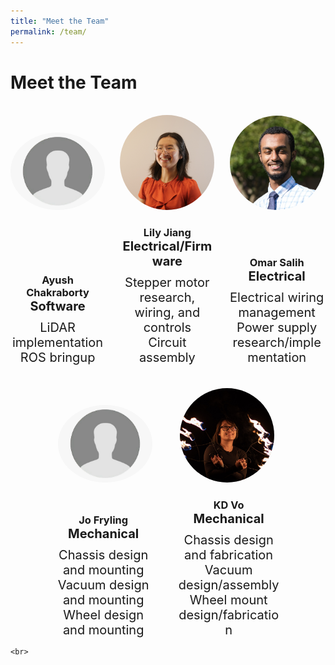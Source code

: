 ```yaml
---
title: "Meet the Team"
permalink: /team/
---
```


# Meet the Team

<br>

<div>
	<img src="/assets/images/blank_profile_pic.png" alt="Ayush's profile picture" style="
	display: inline-block;
	width: 30%;
	margin-right: 4%;
	border-radius: 50%;
	"
	/>
	<img src="/assets/images/lily.png" alt="Lily's profile picture" style="
	display: inline-block;
	width: 30%;
	border-radius: 50%;"
	/>
	<img src="/assets/images/omar.png" alt="Omar's profile picture" style="
	display: inline-block;
	width: 30%;
	margin-left: 4%;
	border-radius: 50%;"
	/>
</div>

<div>
	<div style="display: inline-block; text-align: center; width: 30%; margin-right: 4%;">
		<h3 style="margin-bottom: 0;">Ayush Chakraborty</h3>
		<p style="margin-top: 0; margin-bottom: 10px; font-size: 20px; font-weight: bold;">Software</p>
		<p style="margin-top: 0; margin-bottom: 0; font-size: 20px;">LiDAR implementation</p>
		<p style="margin-top: 0; font-size: 20px;">ROS bringup</p>
	</div>
	<div style="display: inline-block; text-align: center; width: 30%;">
		<h3 style="margin-bottom: 0;">Lily Jiang</h3>
		<p style="margin-top: 0; margin-bottom: 10px; font-size: 20px; font-weight: bold;">Electrical/Firmware</p>
		<p style="margin-top: 0; margin-bottom: 0; font-size: 20px;">Stepper motor research, wiring, and controls</p>
		<p style="margin-top: 0; font-size: 20px;">Circuit assembly</p>
	</div>
	<div style="display: inline-block; text-align: center; width: 30%; margin-left: 4%;">
		<h3 style="margin-bottom: 0;">Omar Salih</h3>
		<p style="margin-top: 0; margin-bottom: 10px; font-size: 20px; font-weight: bold;">Electrical</p>
		<p style="margin-top: 0; margin-bottom: 0; font-size: 20px;">Electrical wiring management</p>
		<p style="margin-top: 0; margin-bottom: 0; font-size: 20px;">Power supply research/implementation</p>
	</div>
</div>

<br>



<div>
	<img src="/assets/images/blank_profile_pic.png" alt="Jo's profile picture" style="
	display: inline-block;
	width: 30%;
	margin-left: 15%;
	margin-right: 4%;
	border-radius: 50%;"
	/>
	<img src="/assets/images/kd.png" alt="KD's profile picture" style="
	display: inline-block;
	width: 30%;
	margin-right: 15%;
	margin-left: 4%;
	border-radius: 50%;"
	/>
</div>


<div>
	<div style="display: inline-block; text-align: center; width: 33%; margin-left: 13%; margin-right: 3%;">
		<h3 style="margin-bottom: 0;">Jo Fryling</h3>
		<p style="margin-top: 0; margin-bottom: 10px; font-size: 20px; font-weight: bold;">Mechanical</p>
		<p style="margin-top: 0; margin-bottom: 0; font-size: 20px;">Chassis design and mounting</p>
		<p style="margin-top: 0; margin-bottom: 0; font-size: 20px;">Vacuum design and mounting</p>
		<p style="margin-top: 0; margin-bottom: 0; font-size: 20px;">Wheel design and mounting</p>
	</div>
	<div style="display: inline-block; text-align: center; width: 33%; margin-left: 3%; margin-right: 13%;">
		<h3 style="margin-bottom: 0;">KD Vo</h3>
		<p style="margin-top: 0; margin-bottom: 10px; font-size: 20px; font-weight: bold;">Mechanical</p>
		<p style="margin-top: 0; margin-bottom: 0; font-size: 20px;">Chassis design and fabrication</p>
		<p style="margin-top: 0; margin-bottom: 0; font-size: 20px;">Vacuum design/assembly</p>
		<p style="margin-top: 0; margin-bottom: 0; font-size: 20px;">Wheel mount design/fabrication</p>
	</div>

	<br>

</div>

